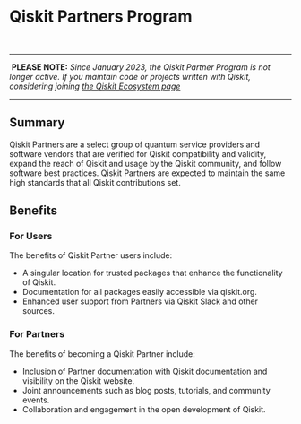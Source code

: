 # Qiskit Partners Program
​

---
​
​**PLEASE NOTE:**
_Since January 2023, the Qiskit Partner Program is not longer active. If you maintain code or projects written with Qiskit, considering joining [the Qiskit Ecosystem page](https://qiskit.org/ecosystem/)_

---


## Summary
Qiskit Partners are a select group of quantum service providers and software vendors that are verified for Qiskit compatibility and validity, expand the reach of Qiskit and usage by the Qiskit community, and follow software best practices. Qiskit Partners are expected to maintain the same high standards that all Qiskit contributions set.
​
## Benefits
### For Users
The benefits of Qiskit Partner users include:
 
 * A singular location for trusted packages that enhance the functionality of Qiskit.
 * Documentation for all packages easily accessible via qiskit.org.
 * Enhanced user support from Partners via Qiskit Slack and other sources.
​
### For Partners
The benefits of becoming a Qiskit Partner include:
​
* Inclusion of Partner documentation with Qiskit documentation and visibility on the Qiskit website.
* Joint announcements such as blog posts, tutorials, and community events.
* Collaboration and engagement in the open development of Qiskit.
